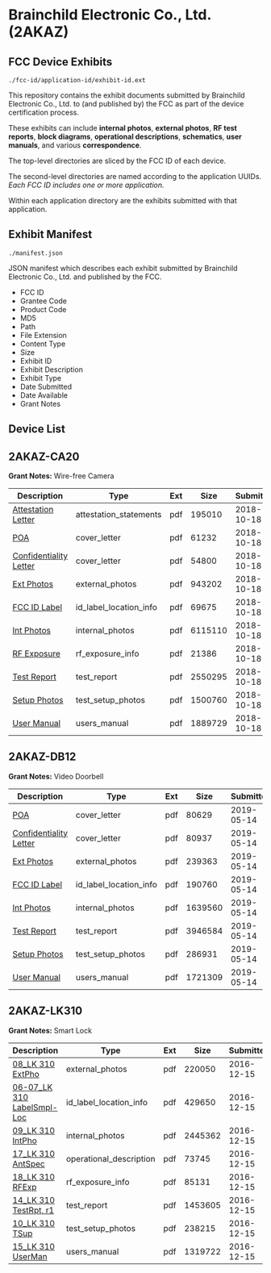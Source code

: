 # Brainchild Electronic Co., Ltd. (2AKAZ)
## FCC Device Exhibits

```
./fcc-id/application-id/exhibit-id.ext
```

This repository contains the exhibit documents submitted by Brainchild Electronic Co., Ltd. to (and published by) the FCC as part of the device certification process.

These exhibits can include **internal photos**, **external photos**, **RF test reports**, **block diagrams**, **operational descriptions**, **schematics**, **user manuals**, and various **correspondence**.

The top-level directories are sliced by the FCC ID of each device.

The second-level directories are named according to the application UUIDs. *Each FCC ID includes one or more application.*

Within each application directory are the exhibits submitted with that application. 

## Exhibit Manifest

```
./manifest.json
```

JSON manifest which describes each exhibit submitted by Brainchild Electronic Co., Ltd. and published by the FCC.

- FCC ID
- Grantee Code
- Product Code
- MD5
- Path
- File Extension
- Content Type
- Size
- Exhibit ID
- Exhibit Description
- Exhibit Type
- Date Submitted
- Date Available
- Grant Notes

## Device List
## 2AKAZ-CA20
**Grant Notes:** Wire-free Camera

| Description | Type | Ext | Size | Submitted | Available |
| ----------- | ---- | --- | ---- | --------- | --------- |
| [Attestation Letter](2AKAZ-CA20/f642744be8233cfbee7e8ef574bbbf91/4040265.pdf) | attestation_statements | pdf | 195010 | 2018-10-18 | 2018-10-18 |
| [POA](2AKAZ-CA20/f642744be8233cfbee7e8ef574bbbf91/4040261.pdf) | cover_letter | pdf | 61232 | 2018-10-18 | 2018-10-18 |
| [Confidentiality Letter](2AKAZ-CA20/f642744be8233cfbee7e8ef574bbbf91/4040263.pdf) | cover_letter | pdf | 54800 | 2018-10-18 | 2018-10-18 |
| [Ext Photos](2AKAZ-CA20/f642744be8233cfbee7e8ef574bbbf91/4040268.pdf) | external_photos | pdf | 943202 | 2018-10-18 | 2018-10-18 |
| [FCC ID Label](2AKAZ-CA20/f642744be8233cfbee7e8ef574bbbf91/4040271.pdf) | id_label_location_info | pdf | 69675 | 2018-10-18 | 2018-10-18 |
| [Int Photos](2AKAZ-CA20/f642744be8233cfbee7e8ef574bbbf91/4040273.pdf) | internal_photos | pdf | 6115110 | 2018-10-18 | 2018-10-18 |
| [RF Exposure](2AKAZ-CA20/f642744be8233cfbee7e8ef574bbbf91/4040283.pdf) | rf_exposure_info | pdf | 21386 | 2018-10-18 | 2018-10-18 |
| [Test Report](2AKAZ-CA20/f642744be8233cfbee7e8ef574bbbf91/4040280.pdf) | test_report | pdf | 2550295 | 2018-10-18 | 2018-10-18 |
| [Setup Photos](2AKAZ-CA20/f642744be8233cfbee7e8ef574bbbf91/4040281.pdf) | test_setup_photos | pdf | 1500760 | 2018-10-18 | 2018-10-18 |
| [User Manual](2AKAZ-CA20/f642744be8233cfbee7e8ef574bbbf91/4040282.pdf) | users_manual | pdf | 1889729 | 2018-10-18 | 2018-10-18 |
## 2AKAZ-DB12
**Grant Notes:** Video Doorbell

| Description | Type | Ext | Size | Submitted | Available |
| ----------- | ---- | --- | ---- | --------- | --------- |
| [POA](2AKAZ-DB12/c94f0e7f1898bc45fe8b820abad59b2b/4276778.pdf) | cover_letter | pdf | 80629 | 2019-05-14 | 2019-05-14 |
| [Confidentiality Letter](2AKAZ-DB12/c94f0e7f1898bc45fe8b820abad59b2b/4276779.pdf) | cover_letter | pdf | 80937 | 2019-05-14 | 2019-05-14 |
| [Ext Photos](2AKAZ-DB12/c94f0e7f1898bc45fe8b820abad59b2b/4276781.pdf) | external_photos | pdf | 239363 | 2019-05-14 | 2019-05-14 |
| [FCC ID Label](2AKAZ-DB12/c94f0e7f1898bc45fe8b820abad59b2b/4276782.pdf) | id_label_location_info | pdf | 190760 | 2019-05-14 | 2019-05-14 |
| [Int Photos](2AKAZ-DB12/c94f0e7f1898bc45fe8b820abad59b2b/4276783.pdf) | internal_photos | pdf | 1639560 | 2019-05-14 | 2019-05-14 |
| [Test Report](2AKAZ-DB12/c94f0e7f1898bc45fe8b820abad59b2b/4276786.pdf) | test_report | pdf | 3946584 | 2019-05-14 | 2019-05-14 |
| [Setup Photos](2AKAZ-DB12/c94f0e7f1898bc45fe8b820abad59b2b/4276787.pdf) | test_setup_photos | pdf | 286931 | 2019-05-14 | 2019-05-14 |
| [User Manual](2AKAZ-DB12/c94f0e7f1898bc45fe8b820abad59b2b/4276788.pdf) | users_manual | pdf | 1721309 | 2019-05-14 | 2019-05-14 |
## 2AKAZ-LK310
**Grant Notes:** Smart Lock

| Description | Type | Ext | Size | Submitted | Available |
| ----------- | ---- | --- | ---- | --------- | --------- |
| [08_LK 310 ExtPho](2AKAZ-LK310/3d434207f9c5a70d45b52bedbc9194c2/3228697.pdf) | external_photos | pdf | 220050 | 2016-12-15 | 2016-12-15 |
| [06-07_LK 310 LabelSmpl-Loc](2AKAZ-LK310/3d434207f9c5a70d45b52bedbc9194c2/3228696.pdf) | id_label_location_info | pdf | 429650 | 2016-12-15 | 2016-12-15 |
| [09_LK 310 IntPho](2AKAZ-LK310/3d434207f9c5a70d45b52bedbc9194c2/3228698.pdf) | internal_photos | pdf | 2445362 | 2016-12-15 | 2016-12-15 |
| [17_LK 310 AntSpec](2AKAZ-LK310/3d434207f9c5a70d45b52bedbc9194c2/3228705.pdf) | operational_description | pdf | 73745 | 2016-12-15 | 2016-12-15 |
| [18_LK 310 RFExp](2AKAZ-LK310/3d434207f9c5a70d45b52bedbc9194c2/3228706.pdf) | rf_exposure_info | pdf | 85131 | 2016-12-15 | 2016-12-15 |
| [14_LK 310 TestRpt, r1](2AKAZ-LK310/3d434207f9c5a70d45b52bedbc9194c2/3228703.pdf) | test_report | pdf | 1453605 | 2016-12-15 | 2016-12-15 |
| [10_LK 310 TSup](2AKAZ-LK310/3d434207f9c5a70d45b52bedbc9194c2/3228699.pdf) | test_setup_photos | pdf | 238215 | 2016-12-15 | 2016-12-15 |
| [15_LK 310 UserMan](2AKAZ-LK310/3d434207f9c5a70d45b52bedbc9194c2/3228704.pdf) | users_manual | pdf | 1319722 | 2016-12-15 | 2016-12-15 |
